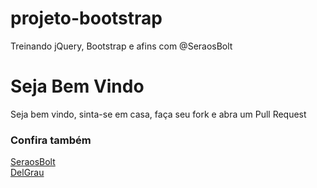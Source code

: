 # projeto-bootstrap
Treinando jQuery, Bootstrap e afins com @SeraosBolt

<H1>Seja Bem Vindo</H1>
<p>Seja bem vindo, sinta-se em casa, faça seu fork e abra um Pull Request</p>

<h3>Confira também</h3>
<a href='https://github.com/SeraosBolt' target='blank'>SeraosBolt</a><br>
<a href='https://github.com/DelGrau' target='blank'>DelGrau</a>